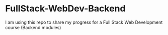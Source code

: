 # FullStack-WebDev-Backend
I am using this repo to share my progress for a Full Stack Web Development course (Backend modules)

